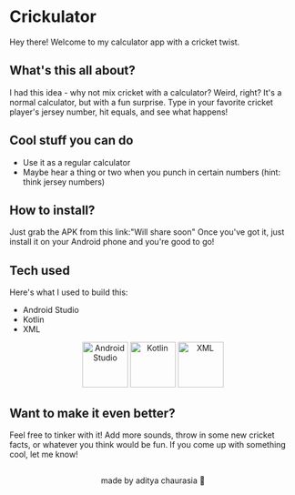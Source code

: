 # Crickulator
Hey there! Welcome to my calculator app with a cricket twist.

## What's this all about?
I had this idea - why not mix cricket with a calculator? Weird, right? 
It's a normal calculator, but with a fun surprise. Type in your favorite cricket player's jersey number, hit equals, and see what happens!

## Cool stuff you can do
- Use it as a regular calculator 
- Maybe hear a thing or two when you punch in certain numbers (hint: think jersey numbers)

## How to install?
Just grab the APK from this link:"Will share soon"
Once you've got it, just install it on your Android phone and you're good to go!

## Tech used
Here's what I used to build this:
- Android Studio
- Kotlin
- XML 


<div align="center">
  <img src="https://github.com/user-attachments/assets/7c50d8e1-1419-4999-907f-3e200e18cb1d" alt="Android Studio" width="80" height="80"/>
  <img src="https://www.vectorlogo.zone/logos/kotlinlang/kotlinlang-icon.svg" alt="Kotlin" width="80" height="80"/>
  <img src="https://github.com/user-attachments/assets/1cf37f7c-9010-4ee8-92e6-2d4f776126f2" alt="XML" width="80" height="80"/>
</div>

## Want to make it even better?
Feel free to tinker with it! Add more sounds, throw in some new cricket facts, or whatever you think would be fun. If you come up with something cool, let me know!

##
<div align="center">
made by aditya chaurasia 👾
</div>
